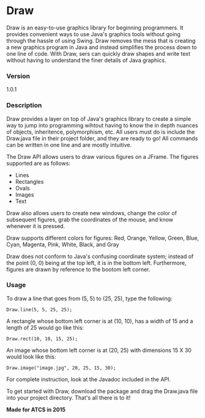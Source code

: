 # Draw

Draw is an easy-to-use graphics library for beginning programmers. It provides convenient ways to use Java's graphics tools without going through the hassle of using Swing. Draw removes the mess that is creating a new graphics program in Java and instead simplifies the process down to one line of code. With Draw, sers can quickly draw shapes and write text without having to understand the finer details of Java graphics.

### Version
1.0.1

### Description

Draw provides a layer on top of Java's graphics library to create a simple way to jump into programming wihtout having to know the in depth nuances of objects, inheritence, polymorphism, etc. All users must do is include the Draw.java file in their project folder, and they are ready to go! All commands can be written in one line and are mostly intuitive.

The Draw API allows users to draw various figures on a JFrame. The figures supported are as follows:

* Lines
* Rectangles
* Ovals
* Images
* Text

Draw also allows users to create new windows, change the color of subsequent figures, grab the coordinates of the mouse, and know whenever it is pressed.

Draw supports different colors for figures: Red, Orange, Yellow, Green, Blue, Cyan, Magenta, Pink, White, Black, and Gray

Draw does not conform to Java's confusing coordinate system; instead of the point (0, 0) being at the top left, it is in the bottom left. Furthermore, figures are drawn by reference to the bootom left corner.

### Usage

To draw a line that goes from (5, 5) to (25, 25), type the following:

```
Draw.line(5, 5, 25, 25);
```

A rectangle whose bottom left corner is at (10, 10), has a width of 15 and a length of 25 would go like this:

```
Draw.rect(10, 10, 15, 25);
```

An image whose bottom left corner is at (20, 25) with dimensions 15 X 30 would look like this:

```
Draw.image("image.jpg", 20, 25, 15, 30);
```

For complete instruction, look at the Javadoc included in the API.

To get started with Draw, download the package and drag the Draw.java file into your project directory. That's all there is to it!


**Made for ATCS in 2015**